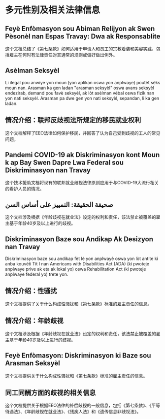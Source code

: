 # 多元性别及相关法律信息

## Feyè Enfòmasyon sou Abiman Relijyon ak Swen Pèsonèl nan Espas Travay: Dwa ak Responsablite
这个文档总结了《第七条款》如何适用于申请人和员工的宗教着装和美容实践，包括雇主在何时有法律责任对其通常的规则或偏好做出例外。

## Asèlman Seksyèl
Li ilegal pou anwiye yon moun (yon aplikan oswa yon anplwaye) poutèt sèks moun nan. Arasman ka gen ladan "arasman seksyèl" oswa avans seksyèl endezirab, demand pou favè seksyèl, ak lòt asèlman vèbal oswa fizik nan yon nati seksyèl. Arasman pa dwe gen yon nati seksyèl, sepandan, li ka gen ladan.

## 情况介绍：联邦反歧视法所规定的移民就业权利
这个文档解释了EEO法律如何保护移民，并回答了认为自己受到歧视的工人的常见问题。

## Pandemi COVID-19 ak Diskriminasyon kont Moun k ap Bay Swen Dapre Lwa Federal sou Diskriminasyon nan Travay
这个技术援助文档将现有的联邦就业歧视法律原则应用于与COVID-19大流行相关的看护人员的情况。

## صحيفة الحقيقة: التمييز على أساس السن
这个文档涉及根据《年龄歧视在就业法》设定的权利和责任，该法禁止被覆盖的雇主基于年龄40岁及以上进行的歧视。

## Diskriminasyon Baze sou Andikap Ak Desizyon nan Travay
Diskriminasyon baze sou andikap fèt lè yon anplwayè oswa yon lòt antite ki anba kouvèti Tit I nan Americans with Disabilities Act (ADA) (ki pwoteje anplwaye prive ak eta ak lokal yo) oswa Rehabilitation Act (ki pwoteje anplwaye federal yo) trete yon.

## 情况介绍：性骚扰
这个文档提供了关于什么构成性骚扰和《第七条款》标准的雇主责任的信息。

## 情况介绍：年龄歧视
这个文档涉及根据《年龄歧视在就业法》设定的权利和责任，该法禁止被覆盖的雇主基于年龄40岁及以上进行的歧视。

## Feyè Enfòmasyon: Diskriminasyon ki Baze sou Arasman Seksyèl
这个文档提供关于什么构成性骚扰和《第七条款》标准的雇主责任的信息。

## 同工同酬方面的歧视的相关信息
这个文档提供关于根据EEO法律的补偿歧视的一般信息，包括《第七条款》、《平等待遇法》、《年龄歧视在就业法》、《残疾人法》和《遗传信息非歧视法》。